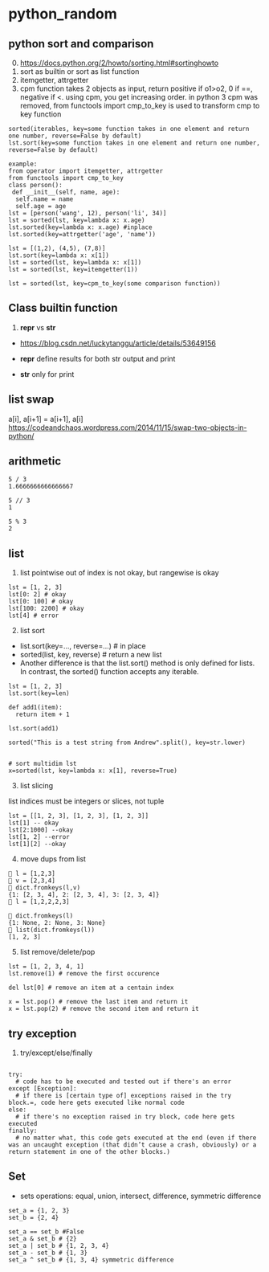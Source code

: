 # python_random


## python sort and comparison
0. https://docs.python.org/2/howto/sorting.html#sortinghowto
1. sort as builtin or sort as list function
2. itemgetter, attrgetter
3. cpm function takes 2 objects as input, return positive if o1>o2, 0 if ==, negative if <. using cpm, you get increasing order. in python 3 cpm was removed, from functools import cmp_to_key is used to transform cmp to key function


```
sorted(iterables, key=some function takes in one element and return one number, reverse=False by default)
lst.sort(key=some function takes in one element and return one number, reverse=False by default)

example:
from operator import itemgetter, attrgetter
from functools import cmp_to_key
class person():
 def __init__(self, name, age):
  self.name = name
  self.age = age
lst = [person('wang', 12), person('li', 34)]
lst = sorted(lst, key=lambda x: x.age)
lst.sorted(key=lambda x: x.age) #inplace
lst.sorted(key=attrgetter('age', 'name'))

lst = [(1,2), (4,5), (7,8)]
lst.sort(key=lambda x: x[1])
lst = sorted(lst, key=lambda x: x[1])
lst = sorted(lst, key=itemgetter(1))

lst = sorted(lst, key=cpm_to_key(some comparison function))

```

## Class builtin function

1. __repr__ vs __str__
- https://blog.csdn.net/luckytanggu/article/details/53649156

- __repr__ define results for both str output and print
- __str__ only for print

## list swap

a[i], a[i+1] = a[i+1], a[i]
https://codeandchaos.wordpress.com/2014/11/15/swap-two-objects-in-python/

## arithmetic
```
5 / 3
1.6666666666666667

5 // 3
1

5 % 3
2
```


## list

1. list pointwise out of index is not okay, but rangewise is okay

```
lst = [1, 2, 3]
lst[0: 2] # okay
lst[0: 100] # okay
lst[100: 2200] # okay
lst[4] # error
```

2. list sort

 - list.sort(key=..., reverse=...) # in place
 - sorted(list, key, reverse) # return a new list
 - Another difference is that the list.sort() method is only defined for lists. In contrast, the sorted() function accepts any iterable.
```
lst = [1, 2, 3]
lst.sort(key=len)

def add1(item):
  return item + 1

lst.sort(add1)

sorted("This is a test string from Andrew".split(), key=str.lower)


# sort multidim lst
x=sorted(lst, key=lambda x: x[1], reverse=True)
```
3. list slicing 

list indices must be integers or slices, not tuple

```
lst = [[1, 2, 3], [1, 2, 3], [1, 2, 3]]
lst[1] -- okay
lst[2:1000] --okay
lst[1, 2] --error
lst[1][2] --okay

```


4. move dups from list
```
 l = [1,2,3]
 v = [2,3,4]
 dict.fromkeys(l,v)
{1: [2, 3, 4], 2: [2, 3, 4], 3: [2, 3, 4]}
 l = [1,2,2,2,3]

 dict.fromkeys(l)
{1: None, 2: None, 3: None}
 list(dict.fromkeys(l))
[1, 2, 3]
```


5. list remove/delete/pop


```
lst = [1, 2, 3, 4, 1]
lst.remove(1) # remove the first occurence

del lst[0] # remove an item at a centain index

x = lst.pop() # remove the last item and return it
x = lst.pop(2) # remove the second item and return it

```


## try exception

1. try/except/else/finally

```

try:
  # code has to be executed and tested out if there's an error
except [Exception]:
  # if there is [certain type of] exceptions raised in the try block.=, code here gets executed like normal code
else:
  # if there's no exception raised in try block, code here gets executed
finally:
  # no matter what, this code gets executed at the end (even if there was an uncaught exception (that didn’t cause a crash, obviously) or a return statement in one of the other blocks.)

```

## Set

 - sets operations: equal, union, intersect, difference, symmetric difference
 
 ```
 set_a = {1, 2, 3}
 set_b = {2, 4}
 
 set_a == set_b #False
 set_a & set_b # {2}
 set_a | set_b # {1, 2, 3, 4}
 set_a - set_b # {1, 3}
 set_a ^ set_b # {1, 3, 4} symmetric difference
 
 ```

